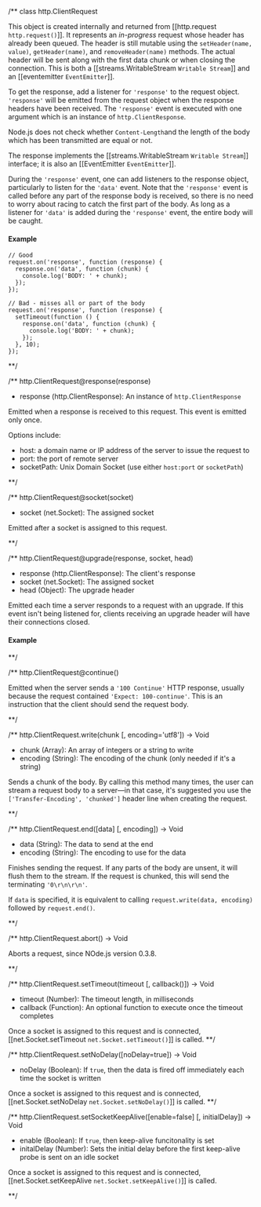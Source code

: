 

/**
class http.ClientRequest

This object is created internally and returned from [[http.request `http.request()`]].  It represents an _in-progress_ request whose header has already been queued.  The header is still mutable using the `setHeader(name, value)`, `getHeader(name)`, and `removeHeader(name)` methods.  The actual header will be sent along with the first data chunk or when closing the connection. This is both a [[streams.WritableStream `Writable Stream`]] and an [[eventemitter `EventEmitter`]].

To get the response, add a listener for `'response'` to the request object. `'response'` will be emitted from the request object when the response headers have been received.  The `'response'` event is executed with one argument which is an instance of `http.ClientResponse`.

<Note>Node.js does not check whether `Content-Length`and the length of the body which has been transmitted are equal or not.</Note>

The response implements the [[streams.WritableStream `Writable Stream`]] interface; it is also an [[EventEmitter `EventEmitter`]].

During the `'response'` event, one can add listeners to the response object, particularly to listen for the `'data'` event. Note that the `'response'` event is called before any part of the response body is received, so there is no need to worry about racing to catch the first part of the body. As long as a listener for `'data'` is added during the `'response'` event, the entire body will be caught.

#### Example

    // Good
    request.on('response', function (response) {
      response.on('data', function (chunk) {
        console.log('BODY: ' + chunk);
      });
    });

    // Bad - misses all or part of the body
    request.on('response', function (response) {
      setTimeout(function () {
        response.on('data', function (chunk) {
          console.log('BODY: ' + chunk);
        });
      }, 10);
    });


**/ 

/**
http.ClientRequest@response(response)
- response (http.ClientResponse): An instance of `http.ClientResponse`

Emitted when a response is received to this request. This event is emitted only once. 

Options include:

- host: a domain name or IP address of the server to issue the request to
- port: the port of remote server
- socketPath: Unix Domain Socket (use either `host:port` or `socketPath`)

**/ 

/**
http.ClientRequest@socket(socket)
- socket (net.Socket):  The assigned socket

Emitted after a socket is assigned to this request.

**/ 

/**
http.ClientRequest@upgrade(response, socket, head)
- response (http.ClientResponse): The client's response
- socket (net.Socket): The assigned socket
- head (Object): The upgrade header

Emitted each time a server responds to a request with an upgrade. If this event isn't being listened for, clients receiving an upgrade header will have their connections closed.

#### Example

<script src='http://snippets.c9.io/github.com/c9/nodemanual.org-examples/nodejs_ref_guide/http/http.clientrequest.upgrade.js?linestart=3&lineend=0&showlines=false' defer='defer'></script>

**/ 

/**
http.ClientRequest@continue()

Emitted when the server sends a `'100 Continue'` HTTP response, usually because the request contained `'Expect: 100-continue'`. This is an instruction that the client should send the request body.

**/ 

/**
http.ClientRequest.write(chunk [, encoding='utf8']) -> Void
- chunk (Array): An array of integers or a string to write
- encoding (String): The encoding of the chunk (only needed if it's a string)

Sends a chunk of the body.  By calling this method many times, the user can stream a request body to a server&mdash;in that case, it's suggested you use the `['Transfer-Encoding', 'chunked']` header line when creating the request.


**/ 

/**
http.ClientRequest.end([data] [, encoding]) -> Void
- data (String): The data to send at the end
- encoding (String): The encoding to use for the data 

Finishes sending the request. If any parts of the body are unsent, it will flush them to the stream. If the request is chunked, this will send the terminating `'0\r\n\r\n'`.

If `data` is specified, it is equivalent to calling `request.write(data, encoding)` followed by `request.end()`.

**/

/** 
http.ClientRequest.abort() -> Void

Aborts a request, since NOde.js version 0.3.8.

**/
 

/** 
http.ClientRequest.setTimeout(timeout [, callback()]) -> Void
- timeout (Number): The timeout length, in milliseconds
- callback (Function): An optional function to execute once the timeout completes

Once a socket is assigned to this request and is connected, [[net.Socket.setTimeout `net.Socket.setTimeout()`]] is called.
**/

/**
http.ClientRequest.setNoDelay([noDelay=true])  -> Void
- noDelay (Boolean): If `true`, then the data is fired off immediately each time the socket is written

Once a socket is assigned to this request and is connected, [[net.Socket.setNoDelay `net.Socket.setNoDelay()`]] is called.
**/

/** 
http.ClientRequest.setSocketKeepAlive([enable=false] [, initialDelay]) -> Void
- enable (Boolean): If `true`, then keep-alive funcitonality is set
- initalDelay (Number): Sets the initial delay before the first keep-alive probe is sent on an idle socket

Once a socket is assigned to this request and is connected, [[net.Socket.setKeepAlive `net.Socket.setKeepAlive()`]] is called.

**/
  
